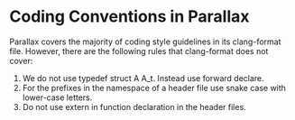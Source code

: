 # Coding Conventions in Parallax
Parallax covers the majority of coding style guidelines in its clang-format file. However, there are the following rules that clang-format does not cover:
1. We do not use typedef struct A A_t. Instead use forward declare.
2. For the prefixes in the namespace of a header file use snake case with lower-case letters.
3. Do not use extern in function declaration in the header files.

